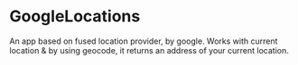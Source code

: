 # GoogleLocations
An app based on fused location provider, by google.
Works with current location & by using geocode, it returns an address of your current location.
